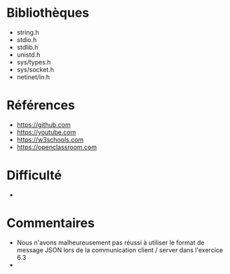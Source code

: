 # Bibliothèques
* string.h
* stdio.h
* stdlib.h
* unistd.h
* sys/types.h
* sys/socket.h
* netinet/in.h


# Références
* https://github.com
* https://youtube.com
* https://w3schools.com
* https://openclassroom.com

# Difficulté
* 

# Commentaires
* Nous n'avons malheureusement pas réussi à utiliser le format de message JSON lors de la communication client / server dans l'exercice 6.3
* 
